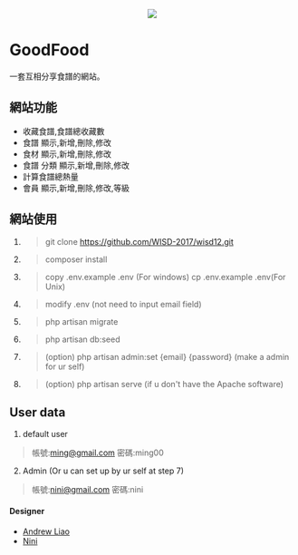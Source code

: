 <p align="center"><img src="https://i.imgur.com/UwNermi.png"></p>

# GoodFood

一套互相分享食譜的網站。

## 網站功能

- 收藏食譜,食譜總收藏數
- 食譜 顯示,新增,刪除,修改
- 食材 顯示,新增,刪除,修改
- 食譜 分類 顯示,新增,刪除,修改
- 計算食譜總熱量
- 會員 顯示,新增,刪除,修改,等級


## 網站使用
1. > git clone https://github.com/WISD-2017/wisd12.git
2. > composer install
3. > copy .env.example .env (For windows) cp .env.example .env(For Unix)
4. > modify .env (not need to input email field)
5. > php artisan migrate
6. > php artisan db:seed
7. > (option) php artisan admin:set {email} {password}  (make a admin for ur self)
8. > (option) php artisan serve (if u don't have the Apache software)

## User data
1. default user
> 帳號:ming@gmail.com 密碼:ming00

2. Admin (Or u can set up by ur self at step 7)
> 帳號:nini@gmail.com 密碼:nini

#### Designer
- [Andrew Liao](https://github.com/img21326)
- [Nini](https://github.com/s3a432064)

